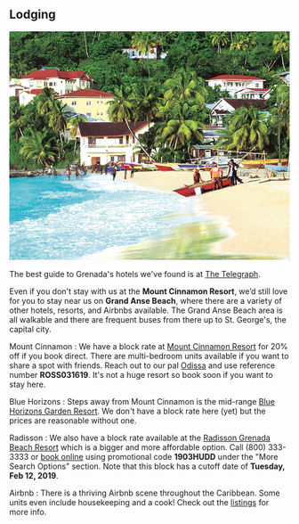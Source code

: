 ## Lodging

<img src="/images/cinnamon.jpg" class="inset" />

The best guide to Grenada's hotels we've found is at [The Telegraph](https://www.telegraph.co.uk/travel/destinations/caribbean/grenada/hotels/).

Even if you don't stay with us at the **Mount Cinnamon Resort**, we’d still love for you to stay near us on **Grand Anse Beach**, where there are a variety of other hotels, resorts, and Airbnbs available. The Grand Anse Beach area is all walkable and there are frequent buses from there up to St. George's, the capital city.

Mount Cinnamon
: We have a block rate at [Mount Cinnamon Resort](https://mountcinnamongrenadahotel.com/) for 20% off if you book direct. There are multi-bedroom units available if you want to share a spot with friends. Reach out to our pal [Odissa](mailto:reservations@mountcinnamongrenada.com) and use reference number **ROSS031619**. It's not a huge resort so book soon if you want to stay here.

Blue Horizons
: Steps away from Mount Cinnamon is the mid-range [Blue Horizons Garden Resort](https://www.grenadabluehorizons.com/en-us). We don't have a block rate here (yet) but the prices are reasonable without one.

Radisson
: We also have a block rate available at the [Radisson Grenada Beach Resort](https://www.radisson.com/st-georges-hotel-gd/grdgrgr) which is a bigger and more affordable option. Call (800) 333-3333 or [book online](https://www.radisson.com) using promotional code **1903HUDD** under the "More Search Options" section. Note that this block has a cutoff date of **Tuesday, Feb 12, 2019**.

Airbnb
: There is a thriving Airbnb scene throughout the Caribbean. Some units even include housekeeping and a cook! Check out the [listings](https://www.airbnb.com/s/Grand-Anse-Beach--Grenada) for more info.
